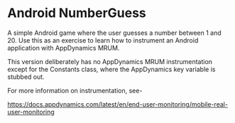 # Android NumberGuess

A simple Android game where the user guesses a number between 1 and 20. Use this as an exercise to learn how to instrument an Android application with AppDynamics MRUM.

This version deliberately has no AppDynamics MRUM instrumentation except for the Constants class, where the AppDynamics key variable is stubbed out.

For more information on instrumentation, see-

https://docs.appdynamics.com/latest/en/end-user-monitoring/mobile-real-user-monitoring
